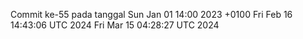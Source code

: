 Commit ke-55 pada tanggal Sun Jan 01 14:00 2023 +0100
Fri Feb 16 14:43:06 UTC 2024
Fri Mar 15 04:28:27 UTC 2024
